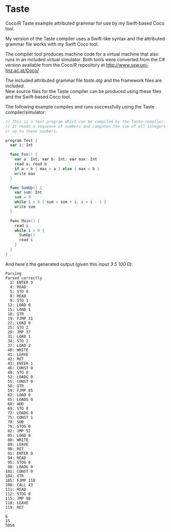 # Taste
Coco/R Taste example attributed grammar for use by my Swift-based Coco tool.

My version of the Taste compiler uses a Swift-like syntax and the attributed grammar file works with my Swift Coco tool.

The compiler tool produces machine code for a virtual machine that also runs in an included virtual simulator.
Both tools were converted from the C# version available from the Coco/R repository at http://www.ssw.uni-linz.ac.at/Coco/

The included attributed grammar file _taste.atg_ and the framework files are included.  
New source files for the Taste compiler can be produced using these files and the Swift-based Coco tool.

The following example compiles and runs successfully using the Taste compiler/simulator:

```swift
// This is a test program which can be compiled by the Taste-compiler.
// It reads a sequence of numbers and computes the sum of all integers 
// up to these numbers.

program Test {
  var i: Int

  func Foo() {
    var a: Int; var b: Int; var max: Int
    read a; read b
    if a > b { max = a } else { max = b }
    write max
  }

  func SumUp() {
    var sum: Int
    sum = 0
    while i > 0 { sum = sum + i; i = i - 1 }
    write sum
  }

  func Main() {
    read i
    while i > 0 {
      SumUp()
      read i
    }
  }
}

```
And here's the generated output (given this input *3 5 100 0*):

```
Parsing
Parsed correctly
  1: ENTER 3
  4: READ 
  5: STO 0
  8: READ 
  9: STO 1
 12: LOAD 0
 15: LOAD 1
 18: GTR 
 19: FJMP 31
 22: LOAD 0
 25: STO 2
 28: JMP 37
 31: LOAD 1
 34: STO 2
 37: LOAD 2
 40: WRITE 
 41: LEAVE 
 42: RET 
 43: ENTER 1
 46: CONST 0
 49: STO 0
 52: LOADG 0
 55: CONST 0
 58: GTR 
 59: FJMP 85
 62: LOAD 0
 65: LOADG 0
 68: ADD 
 69: STO 0
 72: LOADG 0
 75: CONST 1
 78: SUB 
 79: STOG 0
 82: JMP 52
 85: LOAD 0
 88: WRITE 
 89: LEAVE 
 90: RET 
 91: ENTER 0
 94: READ 
 95: STOG 0
 98: LOADG 0
101: CONST 0
104: GTR 
105: FJMP 118
108: CALL 43
111: READ 
112: STOG 0
115: JMP 98
118: LEAVE 
119: RET 

6
15
5050
```
